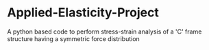 # Applied-Elasticity-Project
A python based code to perform stress-strain analysis of a 'C' frame structure having a symmetric force distribution
